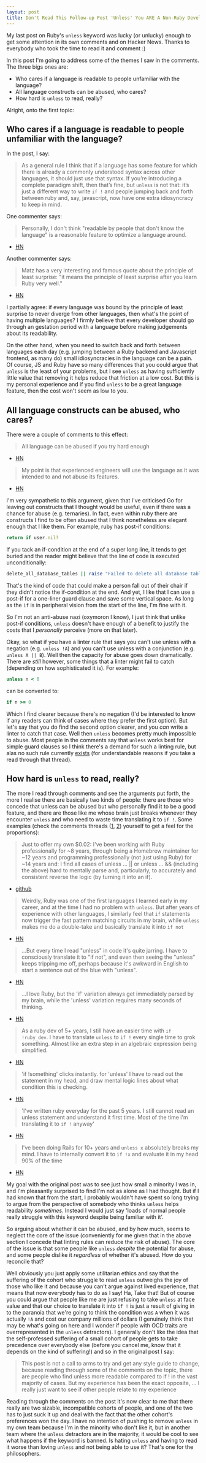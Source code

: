 ```yaml
---
layout: post
title: Don't Read This Follow-up Post 'Unless' You ARE A Non-Ruby Developer
---
```


My last post on Ruby's `unless` keyword was lucky (or unlucky) enough to get some attention in its own comments and on Hacker News. Thanks to everybody who took the time to read it and comment :)

In this post I'm going to address some of the themes I saw in the comments. The three bigs ones are:
* Who cares if a language is readable to people unfamiliar with the language?
* All language constructs can be abused, who cares?
* How hard is `unless` to read, really?

Alright, onto the first topic:

## Who cares if a language is readable to people unfamiliar with the language?

In the post, I say:

> As a general rule I think that if a language has some feature for which there is already a commonly understood syntax across other languages, it should just use that syntax. If you’re introducing a complete paradigm shift, then that’s fine, but `unless` is not that: it’s just a different way to write `if !` and people jumping back and forth between ruby and, say, javascript, now have one extra idiosyncracy to keep in mind.

One commenter says:

> Personally, I don't think "readable by people that don't know the language" is a reasonable feature to optimize a language around.
- [HN](https://news.ycombinator.com/item?id=33974501)

Another commenter says:

> Matz has a very interesting and famous quote about the principle of least surprise: "it means the principle of least surprise after you learn Ruby very well."
- [HN](https://news.ycombinator.com/item?id=33978439)

I partially agree: if every language was bound by the principle of least surprise to never diverge from other languages, then what's the point of having multiple languages? I firmly believe that every developer should go through an gestation period with a language before making judgements about its readability.

On the other hand, when you need to switch back and forth between languages each day (e.g. jumping between a Ruby backend and Javascript frontend, as many do) small idiosyncracies in the language can be a pain. Of course, JS and Ruby have so many differences that you could argue that `unless` is the least of your problems, but I see `unless` as having sufficiently little value that removing it helps reduce that friction at a low cost. But this is my personal experience and if you find `unless` to be a great language feature, then the cost won't seem as low to you.

## All language constructs can be abused, who cares?

There were a couple of comments to this effect:

> All language can be abused if you try hard enough
- [HN](https://news.ycombinator.com/item?id=33969386)

> My point is that experienced engineers will use the language as it was intended to and not abuse its features.
- [HN](https://news.ycombinator.com/item?id=33976764)

I'm very sympathetic to this argument, given that I've criticised Go for leaving out constructs that I thought would be useful, even if there was a chance for abuse (e.g. ternaries). In fact, even within ruby there are constructs I find to be often abused that I think nonetheless are elegant enough that I like them. For example, ruby has post-if conditions:

```ruby
return if user.nil?
```

If you tack an if-condition at the end of a super long line, it tends to get buried and the reader might believe that the line of code is executed unconditionally:

```ruby
delete_all_database_tables || raise "Failed to delete all database tables. Check to ensure that your database instance is running" if Rails.env.test?
```

That's the kind of code that could make a person fall out of their chair if they didn't notice the if-condition at the end. And yet, I like that I can use a post-if for a one-liner guard clause and save some vertical space. As long as the `if` is in peripheral vision from the start of the line, I'm fine with it.

So I'm not an anti-abuse nazi (oxymoron I know), I just think that unlike post-if conditions, `unless` doesn't have enough of a benefit to justify the costs that I _personally_ perceive (more on that later).

Okay, so what if you have a linter rule that says you can't use unless with a negation (e.g. `unless !A`) and you can't use unless with a conjunction (e.g. `unless A || B`). Well then the capacity for abuse goes down dramatically. There are _still_ however, some things that a linter might fail to catch (depending on how sophisticated it is). For example:

```ruby
unless n < 0
```

can be converted to:
```ruby
if n >= 0
```

Which I find clearer because there's no negation (I'd be interested to know if any readers can think of cases where they prefer the first option). But let's say that you do find the second option clearer, and you _can_ write a linter to catch that case. Well then `unless` becomes pretty much impossible to abuse. Most people in the comments say that `unless` works best for simple guard clauses so I think there's a demand for such a linting rule, but alas no such rule currently [exists](https://github.com/rubocop/rubocop/issues/5388) (for understandable reasons if you take a read through that thread).

## How hard is `unless` to read, really?

The more I read through comments and see the arguments put forth, the more I realise there are basically two kinds of people: there are those who concede that unless can be abused but who personally find it to be a good feature, and there are those like me whose brain just breaks whenever they encounter `unless` and who need to waste time translating it to `if !`. Some examples (check the comments threads ([1](https://news.ycombinator.com/item?id=33965933), [2](https://jesseduffield.com/Unless/)) yourself to get a feel for the proportions):

> Just to offer my own $0.02: I've been working with Ruby professionally for ~8 years, through being a Homebrew maintainer for ~12 years and programming professionally (not just using Ruby) for ~14 years and: I find all cases of unless ... || or unless ... && (including the above) hard to mentally parse and, particularly, to accurately and consistent reverse the logic (by turning it into an if).
- [github](https://github.com/rubocop/rubocop/issues/5388#issuecomment-756026502)

> Weirdly, Ruby was one of the first languages I learned early in my career, and at the time I had no problem with `unless`. But after years of experience with other languages, I similarly feel that `if` statements now trigger the fast pattern matching circuits in my brain, while `unless` makes me do a double-take and basically translate it into `if not`
- [HN](https://news.ycombinator.com/item?id=33965933)

> ...But every time I read "unless" in code it's quite jarring. I have to consciously translate it to "if not", and even then seeing the "unless" keeps tripping me off, perhaps because it's awkward in English to start a sentence out of the blue with "unless".
- [HN](https://news.ycombinator.com/item?id=33971759)

> ...I love Ruby, but the 'if' variation always get immediately parsed by my brain, while the 'unless' variation requires many seconds of thinking.
- [HN](https://news.ycombinator.com/item?id=33975421)

> As a ruby dev of 5+ years, I still have an easier time with `if !ruby_dev`. I have to translate `unless` to `if !` every single time to grok something. Almost like an extra step in an algebraic expression being simplified.
- [HN](https://news.ycombinator.com/item?id=33985643)

> 'if !something' clicks instantly. for 'unless' I have to read out the statement in my head, and draw mental logic lines about what condition this is checking.
- [HN](https://news.ycombinator.com/item?id=33965933)

> 'I've written ruby everyday for the past 5 years. I still cannot read an unless statement and understand it first time. Most of the time i'm translating it to `if !` anyway'
- [HN](https://news.ycombinator.com/item?id=33966573)

> I've been doing Rails for 10+ years and `unless x` absolutely breaks my mind. I have to internally convert it to `if !x` and evaluate it in my head 90% of the time
- [HN](https://news.ycombinator.com/item?id=33973885)

My goal with the original post was to see just how small a minority I was in, and I'm pleasantly surprised to find I'm not as alone as I had thought. But if I had known that from the start, I probably wouldn't have spent so long trying to argue from the perspective of somebody who thinks `unless` helps readability _sometimes_. Instead I would just say 'loads of normal people really struggle with this keyword despite being familiar with it'.

So arguing about whether it can be abused, and by how much, seems to neglect the core of the issue (conveniently for me given that in the above section I concede that linting rules can reduce the risk of abuse). The core of the issue is that some people like `unless` _despite_ the potential for abuse, and some people dislike it _regardless_ of whether it's abused. How do you reconcile that?

Well obviously you just apply some utilitarian ethics and say that the suffering of the cohort who struggle to read `unless` outweighs the joy of those who like it and because you can't argue against lived experience, that means that now everybody has to do as I say! Ha, Take that! But of course you could argue that people like me are just refusing to take `unless` at face value and that our choice to translate it into `if !` is just a result of giving in to the paranoia that we're going to think the condition was `A` when it was actually `!A` and cost our company millions of dollars (I genuinely think that may be what's going on here and I wonder if people with OCD traits are overrepresented in the `unless` detractors). I generally don't like the idea that the self-professed suffering of a small cohort of people gets to take precedence over everybody else (before you cancel me, know that it depends on the kind of suffering!) and so in the original post I say:

> This post is not a call to arms to try and get any style guide to change, because reading through some of the comments on the topic, there are people who find unless more readable compared to if ! in the vast majority of cases. But my experience has been the exact opposite, ... I really just want to see if other people relate to my experience

Reading through the comments on the post it's now clear to me that there really are two sizable, incompatible cohorts of people, and one of the two has to just suck it up and deal with the fact that the other cohort's preferences won the day. I have no intention of pushing to remove `unless` in my own team because I'm in the minority who don't like it, but in another team where the `unless` detractors are in the majority, it would be cool to see what happens if the keyword is banned. Is hating `unless` and having to read it worse than loving `unless` and not being able to use it? That's one for the philosophers.
